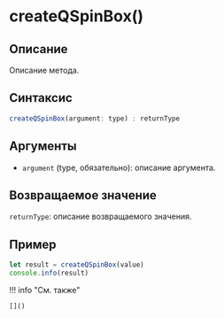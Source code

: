 # createQSpinBox()

## Описание
Описание метода.

## Синтаксис
```javascript
createQSpinBox(argument: type) : returnType
```

## Аргументы
- `argument` (type, обязательно): описание аргумента.

## Возвращаемое значение
`returnType`: описание возвращаемого значения.

## Пример
```javascript linenums="1"
let result = createQSpinBox(value)
console.info(result)
```

!!! info "См. также"

    []()

